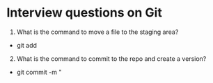 # Interview questions on Git

1. What is the command to move a file to the staging area?
- git add <filename>

2. What is the command to commit to the repo and create a version?
- git commit -m "<messge>
